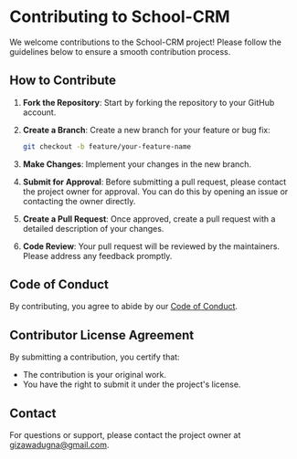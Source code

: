# Contributing to School-CRM

We welcome contributions to the School-CRM project! Please follow the guidelines below to ensure a smooth contribution process.

## How to Contribute

1. **Fork the Repository**: Start by forking the repository to your GitHub account.

2. **Create a Branch**: Create a new branch for your feature or bug fix:
   ```bash
   git checkout -b feature/your-feature-name
   ```

3. **Make Changes**: Implement your changes in the new branch.

4. **Submit for Approval**: Before submitting a pull request, please contact the project owner for approval. You can do this by opening an issue or contacting the owner directly.

5. **Create a Pull Request**: Once approved, create a pull request with a detailed description of your changes.

6. **Code Review**: Your pull request will be reviewed by the maintainers. Please address any feedback promptly.

## Code of Conduct

By contributing, you agree to abide by our [Code of Conduct](CODE_OF_CONDUCT.md).

## Contributor License Agreement

By submitting a contribution, you certify that:
- The contribution is your original work.
- You have the right to submit it under the project's license.

## Contact

For questions or support, please contact the project owner at [gizawadugna@gmail.com](mailto:gizawadugna@gmail.com).
